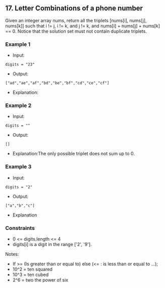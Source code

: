 ## 17. Letter Combinations of a phone number

Given an integer array nums, return all the triplets [nums[i], nums[j], nums[k]] such that i != j, i != k, and j != k, and nums[i] + nums[j] + nums[k] == 0.
Notice that the solution set must not contain duplicate triplets.


### Example 1

- Input:

```
digits = "23"
```

- Output:

```shell
["ad","ae","af","bd","be","bf","cd","ce","cf"]

```
- Explanation: 
### Example 2

- Input:

```
digits = ""
```

- Output:

```shell
[]
```
- Explanation:The only possible triplet does not sum up to 0.
### Example 3

- Input:

```
digits = "2"
```

- Output:

```shell
["a","b","c"]
```
- Explanation

### Constraints
- 0 <= digits.length <= 4
- digits[i] is a digit in the range ['2', '9'].

Notes:
- If >= (Is greater than or equal to) else (<= : is less than or equal to ...);
- 10^2 = ten squared
- 10^3 = ten cubed
- 2^6 = two the power of  six

